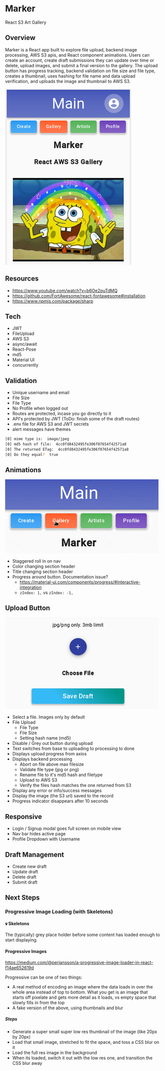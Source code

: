 # Marker

React S3 Art Gallery

## Overview

Marker is a React app built to explore file upload, backend image processing, AWS S3 apis, and React component animations. Users can create an account, create draft submissions they can update over time or delete, upload images, and submit a final version to the gallery. The upload button has progress tracking, backend validation on file size and file type, creates a thumbnail, uses hashing for file name and data upload verification, and uploads the image and thumbnail to AWS S3.

![Screenshot](/readme/minimain.png)

## Resources
  
- <https://www.youtube.com/watch?v=b6Oe2puTdMQ>
- <https://github.com/FortAwesome/react-fontawesome#installation>
- <https://www.npmjs.com/package/sharp>

## Tech

- JWT
- FileUpload
- AWS S3
- async/await
- React-Pose
- md5
- Material UI
- concurrently

## Validation

- Unique username and email
- File Size
- File Type
- No Profile when logged out
- Routes are protected, incase you go directly to it
- API's protected by JWT (ToDo: finish some of the draft routes)
- .env file for AWS S3 and JWT secrets
- alert messages have themes

```zsh
[0] mime type is:  image/jpeg
[0] md5 hash of file:  4cc0fd8432495fe306f07654f42571a8
[0] The returned ETag:  4cc0fd8432495fe306f07654f42571a8
[0] Do they equal?  true
```

## Animations

![Nav Gif](/readme/nav-trim.gif)

- Staggered roll in on nav
- Color changing section header
- Title changing section header
- Progress around button. Documentation issue?
  - <https://material-ui.com/components/progress/#interactive-integration>
  - `zIndex: 1,` vs `zIndex: -1,`

## Upload Button

![Upload Gif](/readme/upshort.gif)

- Select a file. Images only by default
- File Upload
  - File Type
  - File Size
  - Setting hash name (md5)
- Disable / Grey out button during upload
- Text switches from base to uploading to processing to done
- Displays upload progress from axios
- Displays backend processing
  - Abort on file above max filesize
  - Validate file type (jpg or png)
  - Rename file to it's md5 hash and filetype
  - Upload to AWS S3
  - Verify the files hash matches the one returned from S3
- Display any error or info/success messages
- Display the image (the S3 url) saved to the record
- Progress indicator disappears after 10 seconds

## Responsive

- Login / Signup modal goes full screen on mobile view
- Nav bar hides active page
- Profile Dropdown with Username

## Draft Management

- Create new draft
- Update draft
- Delete draft
- Submit draft

## Next Steps

### Progressive Image Loading (with Skeletons)

#### :skull: Skeletons

The (typically) grey place holder before some content has loaded enough to start displaying.

#### Progressive Images

<https://medium.com/@perjansson/a-progressive-image-loader-in-react-f14ae652619d>

Progressive can be one of two things:

- A real method of encoding an image where the data loads in over the whole area instead of top to bottom. What you get is an image that starts off pixelate and gets more detail as it loads, vs empty space that slowly fills in from the top
- A fake version of the above, using thumbnails and blur

##### Steps

- Generate a super small super low res thumbnail of the image (like 20px by 20px)
- Load that small image, stretched to fit the space, and toss a CSS blur on it
- Load the full res image in the background
- When its loaded, switch it out with the low res one, and transition the CSS blur away

